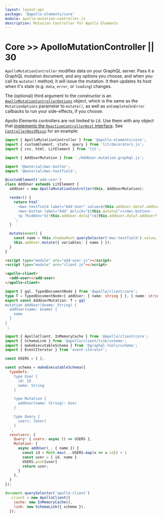 ```yaml
---
layout: layout-api
package: '@apollo-elements/core'
module: apollo-mutation-controller.js
description: Mutation Controller for Apollo Elements
---
```

# Core >> ApolloMutationController || 30

`ApolloMutationController` modifies data on your GraphQL server. Pass it a GraphQL mutation document, and any options you choose, and when you call its `mutate()` method, it will issue the mutation. It then updates its host when it's state (e.g. `data`, `error`, or `loading`) changes.

The (optional) third argument to the constructor is an [`ApolloMutationControllerOptions`](#options) object, which is the same as the `MutationOptions` parameter to `mutate()`, as well as `onComplete`/`onError` callbacks to run your side-effects, if you choose.

<inline-notification type="tip">

Apollo Elements controllers are not limited to Lit. Use them with any object that [implements the `ReactiveControllerHost` interface](https://lit.dev/docs/composition/controllers/). See [`ControllerHostMixin`](/api/libraries/mixins/controller-host-mixin/) for an example.

</inline-notification>

```ts playground mutation-controller add-user.ts
import { ApolloMutationController } from '@apollo-elements/core';
import { customElement, state, query } from 'lit/decorators.js';
import { css, html, LitElement } from 'lit';

import { AddUserMutation } from './AddUser.mutation.graphql.js';

import '@material/mwc-button';
import '@material/mwc-textfield';

@customElement('add-user')
class AddUser extends LitElement {
  addUser = new ApolloMutationController(this, AddUserMutation);

  render() {
    return html`
      <mwc-textfield label="Add User" value=${this.addUser.data?.addUser?.name}></mwc-textfield>
      <mwc-button label="Add" @click="${this.mutate}"></mwc-button>
      <p ?hidden="${!this.addUser.data}">${this.addUser.data?.addUser?.name} added!</p>
    `;
  }

  mutate(event) {
    const name = this.shadowRoot.querySelector('mwc-textfield').value;
    this.addUser.mutate({ variables: { name } });
  }
}
```

```html playground-file mutation-controller index.html
<script type="module" src="add-user.js"></script>
<script type="module" src="client.js"></script>

<apollo-client>
  <add-user></add-user>
</apollo-client>
```

```ts playground-file mutation-controller AddUser.mutation.graphql.ts
import { gql, TypedDocumentNode } from '@apollo/client/core';
type T = TypedDocumentNode<{ addUser: { name: string } }, { name: string }>;
export const AddUserMutation: T = gql`
mutation AddUser($name: String) {
  addUser(name: $name) {
    name
  }
}
`;
```

```js playground-file mutation-controller client.js
import { ApolloClient, InMemoryCache } from '@apollo/client/core';
import { SchemaLink } from '@apollo/client/link/schema';
import { makeExecutableSchema } from '@graphql-tools/schema';
import { EventIterator } from 'event-iterator';

const USERS = [ ];

const schema = makeExecutableSchema({
  typeDefs: `
    type User {
      id: ID
      name: String
    }

    type Mutation {
      addUser(name: String): User
    }

    type Query {
      users: [User]
    }
  `,
  resolvers: {
    Query: { users: async () => USERS },
    Mutation: {
      async addUser(_, { name }) {
        const id = Math.max(...USERS.map(x => x.id)) + 1
        const user = { id, name }
        USERS.push[user]
        return user;
      }
    },
  }
});

document.querySelector('apollo-client')
  .client = new ApolloClient({
    cache: new InMemoryCache(),
    link: new SchemaLink({ schema }),
  });
```
